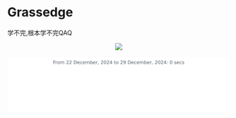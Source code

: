 # Grassedge

学不完,根本学不完QAQ

<div align="center">
    <img src="https://github-readme-stats.vercel.app/api/top-langs/?username=GrassedgeT&hide=javascript,html,css,Less,scss,Dockerfile,JSON&layout=compact">
</div>

<!--START_SECTION:waka-->
<img
  src="https://github.com/GrassedgeT/GrassedgeT/blob/main/images/stat.svg"
/>
<!--END_SECTION:waka-->
